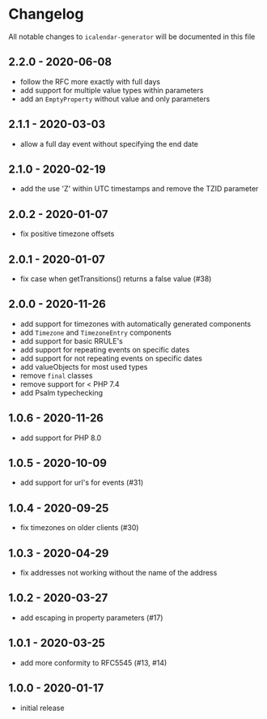 # Changelog

All notable changes to `icalendar-generator` will be documented in this file

## 2.2.0 - 2020-06-08

- follow the RFC more exactly with full days
- add support for multiple value types within parameters
- add an `EmptyProperty` without value and only parameters

## 2.1.1 - 2020-03-03

- allow a full day event without specifying the end date

## 2.1.0 - 2020-02-19

- add the use 'Z' within UTC timestamps and remove the TZID parameter

## 2.0.2 - 2020-01-07

- fix positive timezone offsets

## 2.0.1 - 2020-01-07

- fix case when getTransitions() returns a false value (#38)

## 2.0.0 - 2020-11-26

- add support for timezones with automatically generated components
- add `Timezone` and `TimezoneEntry` components
- add support for basic RRULE's
- add support for repeating events on specific dates
- add support for not repeating events on specific dates
- add valueObjects for most used types
- remove `final` classes
- remove support for < PHP 7.4
- add Psalm typechecking

## 1.0.6 - 2020-11-26

- add support for PHP 8.0

## 1.0.5 - 2020-10-09

- add support for url's for events (#31)

## 1.0.4 - 2020-09-25

- fix timezones on older clients (#30)

## 1.0.3 - 2020-04-29

- fix addresses not working without the name of the address

## 1.0.2 - 2020-03-27

- add escaping in property parameters (#17)

## 1.0.1 - 2020-03-25

- add more conformity to RFC5545 (#13, #14)

## 1.0.0 - 2020-01-17

- initial release
